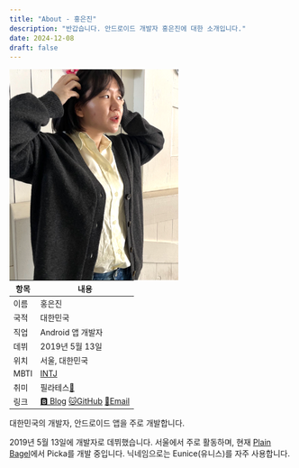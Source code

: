 ```yaml
---
title: "About - 홍은진"
description: "반갑습니다. 안드로이드 개발자 홍은진에 대한 소개입니다."
date: 2024-12-08
draft: false
---
```


<img src="images/about.png" style="float: left; margin: 0px 20px 0px 0px" alt="Profile Image" width="300px"/>

| 항목   | 내용                                                                                                                            |
|------|-------------------------------------------------------------------------------------------------------------------------------|
| 이름   | 홍은진                                                                                                                           |
| 국적   | 대한민국                                                                                                                          |
| 직업   | Android 앱 개발자                                                                                                                 |
| 데뷔   | 2019년 5월 13일                                                                                                                  |
| 위치   | 서울, 대한민국                                                                                                                      |
| MBTI | [INTJ][intj]                                                                                                                  |
| 취미   | 필라테스[🔗][pilates_blog]                                                                                                        |
| 링크   | [🅱️ Blog](https://blog.eunice-hong.com) [🐱GitHub](https://github.com/eunice-hong) [📧Email](mailto:contact@eunice-hong.com) |


대한민국의 개발자, 안드로이드 앱을 주로 개발합니다.

2019년 5월 13일에 개발자로 데뷔했습니다. 서울에서 주로 활동하며, 현재 [Plain Bagel][pbagel]에서 Picka를 개발 중입니다. 닉네임으로는 Eunice(유니스)를 자주 사용합니다.

[pilates_blog]: https://pilates.eunice-hong.com/
[pbagel]: https://pbagel.com
[intj]: https://www.16personalities.com/intj-personality
